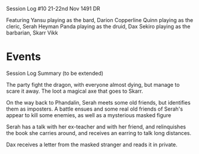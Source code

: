 Session Log #10
21-22nd Nov 1491 DR

Featuring
Yansu playing as the bard, Darion Copperline
Quinn playing as the cleric, Serah Heyman
Panda playing as the druid, Dax
Sekiro playing as the barbarian, Skarr Vikk

# Events

Session Log Summary (to be extended)

The party fight the dragon, with everyone almost dying, but manage to scare it away. The loot a magical axe that goes to Skarr.

On the way back to Phandalin, Serah meets some old friends, but identifies them as imposters. A battle ensues and some real old friends of Serah's appear to kill some enemies, as well as a mysterious masked figure

Serah has a talk with her ex-teacher and with her friend, and relinquishes the book she carries around, and receives an earring to talk long distances.

Dax receives a letter from the masked stranger and reads it in private.


